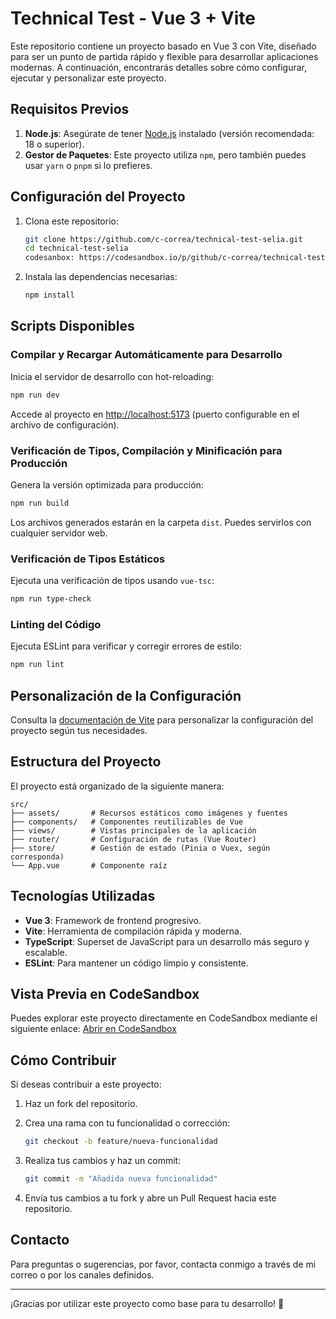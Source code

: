 # Technical Test - Vue 3 + Vite

Este repositorio contiene un proyecto basado en Vue 3 con Vite, diseñado para ser un punto de partida rápido y flexible para desarrollar aplicaciones modernas. A continuación, encontrarás detalles sobre cómo configurar, ejecutar y personalizar este proyecto.

## Requisitos Previos

1. **Node.js**: Asegúrate de tener [Node.js](https://nodejs.org/) instalado (versión recomendada: 18 o superior).
2. **Gestor de Paquetes**: Este proyecto utiliza `npm`, pero también puedes usar `yarn` o `pnpm` si lo prefieres.

## Configuración del Proyecto

1. Clona este repositorio:

   ```sh
   git clone https://github.com/c-correa/technical-test-selia.git
   cd technical-test-selia
   codesanbox: https://codesandbox.io/p/github/c-correa/technical-test-selia/main?workspaceId=ws_RLNxE9f6efNkeDo4hXDzNz
   ```

2. Instala las dependencias necesarias:

   ```sh
   npm install
   ```

## Scripts Disponibles

### Compilar y Recargar Automáticamente para Desarrollo

Inicia el servidor de desarrollo con hot-reloading:

```sh
npm run dev
```

Accede al proyecto en [http://localhost:5173](http://localhost:5173) (puerto configurable en el archivo de configuración).

### Verificación de Tipos, Compilación y Minificación para Producción

Genera la versión optimizada para producción:

```sh
npm run build
```

Los archivos generados estarán en la carpeta `dist`. Puedes servirlos con cualquier servidor web.

### Verificación de Tipos Estáticos

Ejecuta una verificación de tipos usando `vue-tsc`:

```sh
npm run type-check
```

### Linting del Código

Ejecuta ESLint para verificar y corregir errores de estilo:

```sh
npm run lint
```

## Personalización de la Configuración

Consulta la [documentación de Vite](https://vite.dev/config/) para personalizar la configuración del proyecto según tus necesidades.

## Estructura del Proyecto

El proyecto está organizado de la siguiente manera:

```plaintext
src/
├── assets/       # Recursos estáticos como imágenes y fuentes
├── components/   # Componentes reutilizables de Vue
├── views/        # Vistas principales de la aplicación
├── router/       # Configuración de rutas (Vue Router)
├── store/        # Gestión de estado (Pinia o Vuex, según corresponda)
└── App.vue       # Componente raíz
```

## Tecnologías Utilizadas

- **Vue 3**: Framework de frontend progresivo.
- **Vite**: Herramienta de compilación rápida y moderna.
- **TypeScript**: Superset de JavaScript para un desarrollo más seguro y escalable.
- **ESLint**: Para mantener un código limpio y consistente.

## Vista Previa en CodeSandbox

Puedes explorar este proyecto directamente en CodeSandbox mediante el siguiente enlace: [Abrir en CodeSandbox](https://codesandbox.io/p/github/c-correa/technical-test-selia/main?workspaceId=ws_RLNxE9f6efNkeDo4hXDzNz)

## Cómo Contribuir

Si deseas contribuir a este proyecto:

1. Haz un fork del repositorio.
2. Crea una rama con tu funcionalidad o corrección:

   ```sh
   git checkout -b feature/nueva-funcionalidad
   ```

3. Realiza tus cambios y haz un commit:

   ```sh
   git commit -m "Añadida nueva funcionalidad"
   ```

4. Envía tus cambios a tu fork y abre un Pull Request hacia este repositorio.

## Contacto

Para preguntas o sugerencias, por favor, contacta conmigo a través de mi correo o por los canales definidos.

---

¡Gracias por utilizar este proyecto como base para tu desarrollo! 🚀
